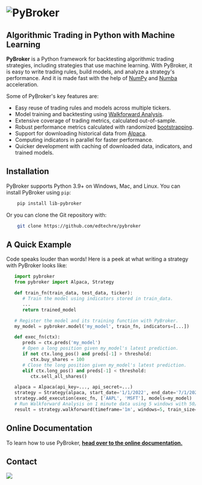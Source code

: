 <h1>
    <img src="https://github.com/edtechre/pybroker/blob/master/docs/_static/pybroker-logo.png?raw=true" alt="PyBroker">
</h1>

## Algorithmic Trading in Python with Machine Learning

**PyBroker** is a Python framework for backtesting algorithmic trading strategies,
including strategies that use machine learning. With PyBroker, it is easy to
write trading rules, build models, and analyze a strategy's performance. And it
is made fast with the help of [NumPy](https://numpy.org/) and
[Numba](https://numba.pydata.org/) acceleration.

Some of PyBroker's key features are:

- Easy reuse of trading rules and models across multiple tickers.
- Model training and backtesting using [Walkforward Analysis](https://www.youtube.com/watch?v=WBZ_Vv-iMv4).
- Extensive coverage of trading metrics, calculated out-of-sample.
- Robust performance metrics calculated with randomized [bootstrapping](https://en.wikipedia.org/wiki/Bootstrapping_(statistics)).
- Support for downloading historical data from [Alpaca](https://alpaca.markets/).
- Computing indicators in parallel for faster performance.
- Quicker development with caching of downloaded data, indicators, and trained models.

## Installation

PyBroker supports Python 3.9+ on Windows, Mac, and Linux. You can install
PyBroker using ``pip``:

```bash
    pip install lib-pybroker
```

Or you can clone the Git repository with:

```bash
    git clone https://github.com/edtechre/pybroker
```

## A Quick Example

Code speaks louder than words! Here is a peek at what writing a strategy with
PyBroker looks like:

```python
   import pybroker
   from pybroker import Alpaca, Strategy

   def train_fn(train_data, test_data, ticker):
      # Train the model using indicators stored in train_data.
      ...
      return trained_model

   # Register the model and its training function with PyBroker.
   my_model = pybroker.model('my_model', train_fn, indicators=[...])

   def exec_fn(ctx):
      preds = ctx.preds('my_model')
      # Open a long position given my_model's latest prediction.
      if not ctx.long_pos() and preds[-1] > threshold:
         ctx.buy_shares = 100
      # Close the long position given my_model's latest prediction.
      elif ctx.long_pos() and preds[-1] < threshold:
         ctx.sell_all_shares()

   alpaca = Alpaca(api_key=..., api_secret=...)
   strategy = Strategy(alpaca, start_date='1/1/2022', end_date='7/1/2022')
   strategy.add_execution(exec_fn, ['AAPL', 'MSFT'], models=my_model)
   # Run Walkforward Analysis on 1 minute data using 5 windows with 50/50 train/test data.
   result = strategy.walkforward(timeframe='1m', windows=5, train_size=0.5)
```

## Online Documentation

To learn how to use PyBroker, [**head over to the online documentation.**](http://www.pybroker.com)

## Contact

<img src="https://github.com/edtechre/pybroker/blob/master/docs/_static/email-image.png?raw=true">
